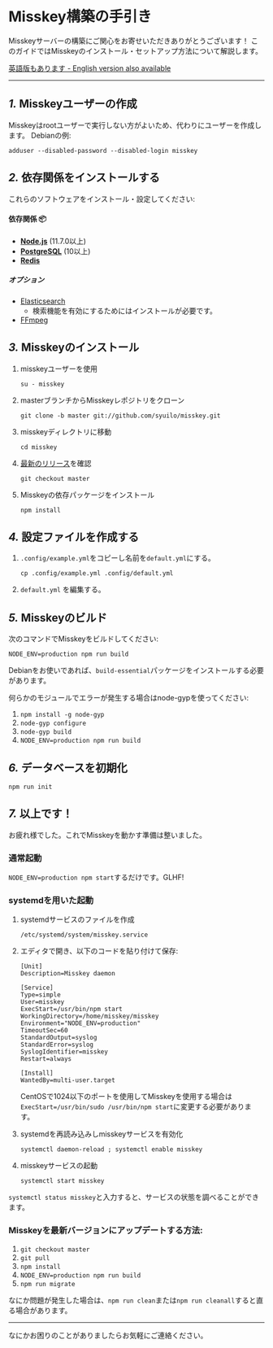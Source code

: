 Misskey構築の手引き
================================================================

Misskeyサーバーの構築にご関心をお寄せいただきありがとうございます！
このガイドではMisskeyのインストール・セットアップ方法について解説します。

[英語版もあります - English version also available](./setup.en.md)

----------------------------------------------------------------

*1.* Misskeyユーザーの作成
----------------------------------------------------------------
Misskeyはrootユーザーで実行しない方がよいため、代わりにユーザーを作成します。
Debianの例:

```
adduser --disabled-password --disabled-login misskey
```

*2.* 依存関係をインストールする
----------------------------------------------------------------
これらのソフトウェアをインストール・設定してください:

#### 依存関係 :package:
* **[Node.js](https://nodejs.org/en/)** (11.7.0以上)
* **[PostgreSQL](https://www.postgresql.org/)** (10以上)
* **[Redis](https://redis.io/)**

##### オプション
* [Elasticsearch](https://www.elastic.co/)
	* 検索機能を有効にするためにはインストールが必要です。
* [FFmpeg](https://www.ffmpeg.org/)

*3.* Misskeyのインストール
----------------------------------------------------------------
1. misskeyユーザーを使用

	`su - misskey`

2. masterブランチからMisskeyレポジトリをクローン

	`git clone -b master git://github.com/syuilo/misskey.git`

3. misskeyディレクトリに移動

	`cd misskey`

4. [最新のリリース](https://github.com/syuilo/misskey/releases/latest)を確認

	`git checkout master`

5. Misskeyの依存パッケージをインストール

	`npm install`

*4.* 設定ファイルを作成する
----------------------------------------------------------------
1. `.config/example.yml`をコピーし名前を`default.yml`にする。

	`cp .config/example.yml .config/default.yml`

2. `default.yml` を編集する。

*5.* Misskeyのビルド
----------------------------------------------------------------

次のコマンドでMisskeyをビルドしてください:

`NODE_ENV=production npm run build`

Debianをお使いであれば、`build-essential`パッケージをインストールする必要があります。

何らかのモジュールでエラーが発生する場合はnode-gypを使ってください:
1. `npm install -g node-gyp`
2. `node-gyp configure`
3. `node-gyp build`
4. `NODE_ENV=production npm run build`

*6.* データベースを初期化
----------------------------------------------------------------
``` shell
npm run init
```

*7.* 以上です！
----------------------------------------------------------------
お疲れ様でした。これでMisskeyを動かす準備は整いました。

### 通常起動
`NODE_ENV=production npm start`するだけです。GLHF!

### systemdを用いた起動
1. systemdサービスのファイルを作成

	`/etc/systemd/system/misskey.service`

2. エディタで開き、以下のコードを貼り付けて保存:

	```
	[Unit]
	Description=Misskey daemon

	[Service]
	Type=simple
	User=misskey
	ExecStart=/usr/bin/npm start
	WorkingDirectory=/home/misskey/misskey
	Environment="NODE_ENV=production"
	TimeoutSec=60
	StandardOutput=syslog
	StandardError=syslog
	SyslogIdentifier=misskey
	Restart=always

	[Install]
	WantedBy=multi-user.target
	```

	CentOSで1024以下のポートを使用してMisskeyを使用する場合は`ExecStart=/usr/bin/sudo /usr/bin/npm start`に変更する必要があります。

3. systemdを再読み込みしmisskeyサービスを有効化

	`systemctl daemon-reload ; systemctl enable misskey`

4. misskeyサービスの起動

	`systemctl start misskey`

`systemctl status misskey`と入力すると、サービスの状態を調べることができます。

### Misskeyを最新バージョンにアップデートする方法:
1. `git checkout master`
2. `git pull`
3. `npm install`
4. `NODE_ENV=production npm run build`
5. `npm run migrate`

なにか問題が発生した場合は、`npm run clean`または`npm run cleanall`すると直る場合があります。

----------------------------------------------------------------

なにかお困りのことがありましたらお気軽にご連絡ください。
